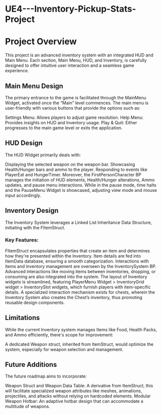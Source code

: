 # UE4---Inventory-Pickup-Stats-Project

# Project Overview

This project is an advanced inventory system with an integrated HUD and Main Menu. Each section, Main Menu, HUD, and Inventory, is carefully designed to offer intuitive user interaction and a seamless game experience.

## Main Menu Design
The primary entrance to the game is facilitated through the MainMenu Widget, activated once the “Main” level commences. The main menu is user-friendly with various buttons that provide the options such as:

Settings Menu: Allows players to adjust game resolution.
Help Menu: Provides insights on HUD and Inventory usage.
Play & Quit: Either progresses to the main game level or exits the application.


## HUD Design
The HUD Widget primarily deals with:

Displaying the selected weapon on the weapon bar.
Showcasing Health/Hunger bars and ammo to the player.
Responding to events like PlayerEat and HungerTimer.
Moreover, the FirstPersonCharacter BP manages the initiation of HUD elements, Health/Hunger alterations, Ammo updates, and pause menu interactions. While in the pause mode, time halts and the PauseMenu Widget is showcased, adjusting view mode and mouse input accordingly.


## Inventory Design
The Inventory System leverages a Linked List Inheritance Data Structure, initiating with the FItemStruct.


### Key Features:

FItemStruct encapsulates properties that create an item and determines how they're presented within the Inventory.
Item details are fed into ItemData database, ensuring a smooth categorization.
Interactions with items and inventory management are overseen by the InventorySystem BP.
Advanced interactions like moving items between inventories, dropping, or consuming are also integrated into the system.
The layout of Inventory widgets is streamlined, featuring PlayerMenu Widget > InventoryGrid widget > InventorySlot widgets, which furnish players with item-specific details.
A specialized interaction mechanism exists for chests, wherein the Inventory System also creates the Chest’s inventory, thus promoting reusable design components.


## Limitations
While the current Inventory system manages Items like Food, Health Packs, and Ammo efficiently, there's scope for improvement:

A dedicated Weapon struct, inherited from ItemStruct, would optimize the system, especially for weapon selection and management.


## Future Additions
The future roadmap aims to incorporate:

Weapon Struct and Weapon Data Table: A derivative from ItemStruct, this will facilitate specialized weapon attributes like meshes, animations, projectiles, and attacks without relying on hardcoded elements.
Modular Weapon Hotbar: An adaptive hotbar design that can accommodate a multitude of weapons.
